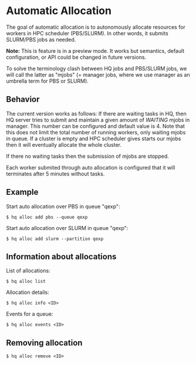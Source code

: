 
# Automatic Allocation

The goal of automatic allocation is to autonomously allocate resources for workers in HPC scheduler (PBS/SLURM). In other words, it submits SLURM/PBS jobs as needed.


**Note:** This is feature is in a preview mode. It works but semantics, default configuration, or API could be changed in future versions.

To solve the terminology clash between HQ jobs and PBS/SLURM jobs, we will call the latter as "mjobs" (= manager jobs, where we use manager as an umbrella term for PBS or SLURM).


## Behavior

The current version works as follows: If there are waiting tasks in HQ, then HQ server tries to submit and maintain a given amount of *WAITING* mjobs in manager. This number can be configured and default value is 4. Note that this does not limit the total number of running workers, only waiting mjobs in queue. If a cluster is empty and HPC scheduler gives starts our mjobs then it will eventually allocate the whole cluster.

If there no waiting tasks then the submission of mjobs are stopped.

Each worker submited through auto allocation is configured that it will terminates after 5 minutes without tasks.


## Example

Start auto allocation over PBS in queue "qexp":

``$ hq alloc add pbs --queue qexp``

Start auto allocation over SLURM in queue "qexp":

``$ hq alloc add slurm --partition qexp``


## Information about allocations


List of allocations:

``$ hq alloc list``

Allocation details:

``$ hq alloc info <ID>``


Events for a queue:

``$ hq alloc events <ID>``


## Removing allocation

``$ hq alloc remove <ID>``

